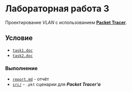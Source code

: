 # Лабораторная работа 3
Проектирование *VLAN* с использованием [**Packet Tracer**](https://en.wikipedia.org/wiki/Packet_Tracer).

## Условие
* [`task1.doc`](https://drapegnik.github.io/bsu/networks/lab3/task1.doc)
* [`task2.doc`](https://drapegnik.github.io/bsu/networks/lab3/task2.doc)

### Выполнение
* [`report.md`](hhttps://github.com/drapegnik/bsu/tree/master/networks/lab3/report.md) - отчёт
* [`src/`](https://github.com/drapegnik/bsu/tree/master/networks/lab3/src) - `.pkt` сценарии для ***Packet Tracer'a***